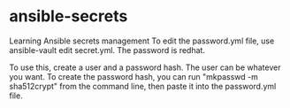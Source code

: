 # ansible-secrets
Learning Ansible secrets management
To edit the password.yml file, use ansible-vault edit secret.yml. The 
password is redhat.

To use this, create a user and a password hash. The user can be whatever 
you want. To create the password hash, you can run "mkpasswd -m sha512crypt" 
from the command line, then paste it into the password.yml file.
